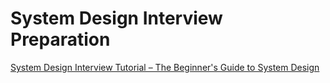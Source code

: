 # System Design Interview Preparation

[System Design Interview Tutorial – The Beginner's Guide to System Design](https://www.freecodecamp.org/news/system-design-interview-practice-tutorial/)